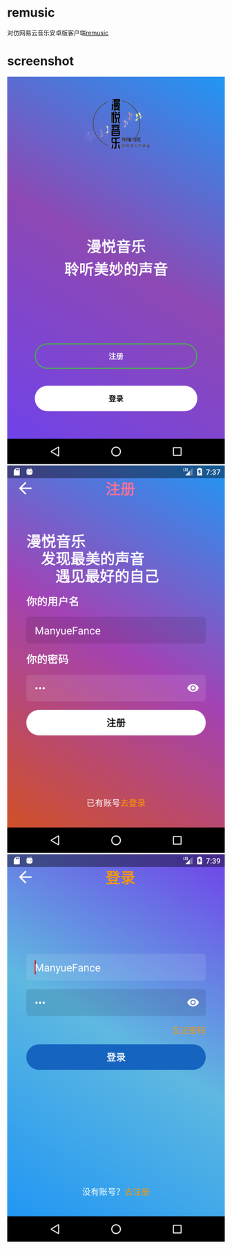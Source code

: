 # remusic
对仿网易云音乐安卓版客户端[remusic](https://github.com/aa112901/remusic)

# screenshot

![](screenshot/首屏.png)
![](screenshot/注册.png)
![](screenshot/登录.png)





